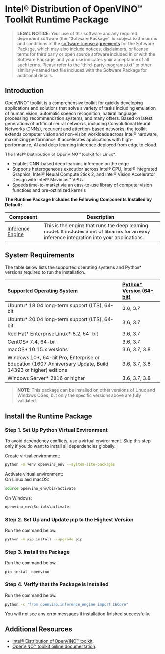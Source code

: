 # Intel® Distribution of OpenVINO™ Toolkit Runtime Package

> **LEGAL NOTICE**: Your use of this software and any required dependent software (the
“Software Package”) is subject to the terms and conditions of the [software license agreements](https://software.intel.com/en-us/license/eula-for-intel-software-development-products) for the Software Package, which may also include notices, disclaimers, or
license terms for third party or open source software included in or with the Software Package, and your use indicates your acceptance of all such terms. Please refer to the “third-party-programs.txt” or other similarly-named text file included with the Software Package for additional details.

## Introduction

OpenVINO™ toolkit is a comprehensive toolkit for quickly developing applications and solutions that solve a variety of tasks including emulation of human vision, automatic speech recognition, natural language processing, recommendation systems, and many others. Based on latest generations of artificial neural networks, including Convolutional Neural Networks (CNNs), recurrent and attention-based networks, the toolkit extends computer vision and non-vision workloads across Intel® hardware, maximizing performance. It accelerates applications with high-performance, AI and deep learning inference deployed from edge to cloud.

The Intel® Distribution of OpenVINO™ toolkit for Linux\*:
- Enables CNN-based deep learning inference on the edge
- Supports heterogeneous execution across Intel® CPU, Intel® Integrated Graphics, Intel® Neural Compute Stick 2, and Intel® Vision Accelerator Design with Intel® Movidius™ VPUs
- Speeds time-to-market via an easy-to-use library of computer vision functions and pre-optimized kernels

**The Runtime Package Includes the Following Components Installed by Default:**

| Component                                                                                           | Description                                                                                                                                                                                                                                                                                                   |  
|-----------------------------------------------------------------------------------------------------|---------------------------------------------------------------------------------------------------------------------------------------------------------------------------------------------------------------------------------------------------------------------------------------------------------------|
| [Inference Engine](https://docs.openvinotoolkit.org/latest/openvino_docs_IE_DG_inference_engine_intro.html)               | This is the engine that runs the deep learning model. It includes a set of libraries for an easy inference integration into your applications.                                                                                                                                                                |

## System Requirements

The table below lists the supported operating systems and Python* versions required to run the installation.

| Supported Operating System                                   | [Python* Version (64-bit)](https://www.python.org/) |
| :------------------------------------------------------------| :---------------------------------------------------|
|   Ubuntu* 18.04 long-term support (LTS), 64-bit              | 3.6, 3.7                                            |
|   Ubuntu* 20.04 long-term support (LTS), 64-bit              | 3.6, 3.7                                            |
|   Red Hat* Enterprise Linux* 8.2, 64-bit                     | 3.6, 3.7                                            |
|   CentOS* 7.4, 64-bit                                        | 3.6, 3.7                                            |
|   macOS* 10.15.x versions                                    | 3.6, 3.7, 3.8                                       |
|   Windows 10*, 64-bit Pro, Enterprise or Education (1607 Anniversary Update, Build 14393 or higher) editions       | 3.6, 3.7, 3.8                  |
|   Windows Server* 2016 or higher                             | 3.6, 3.7, 3.8                |

> **NOTE**: This package can be installed on other versions of Linux and Windows OSes, but only the specific versions above are fully validated.

## Install the Runtime Package

### Step 1. Set Up Python Virtual Environment

To avoid dependency conflicts, use a virtual environment. Skip this
   step only if you do want to install all dependencies globally.

Create virtual environment:
```sh
python -m venv openvino_env --system-site-packages
```

Activate virtual environment:<br>
On Linux and macOS:
```sh
source openvino_env/bin/activate
```
On Windows:
```sh
openvino_env\Scripts\activate
```

### Step 2. Set Up and Update pip to the Highest Version

Run the command below:
```sh
python -m pip install --upgrade pip
```

### Step 3. Install the Package

Run the command below: <br>

   ```sh
   pip install openvino
   ```

### Step 4. Verify that the Package is Installed

Run the command below:
```sh
python -c "from openvino.inference_engine import IECore"
```
   
You will not see any error messages if installation finished successfully.

## Additional Resources

- [Intel® Distribution of OpenVINO™ toolkit](https://software.intel.com/en-us/openvino-toolkit).
- [OpenVINO™ toolkit online documentation](https://docs.openvinotoolkit.org).


